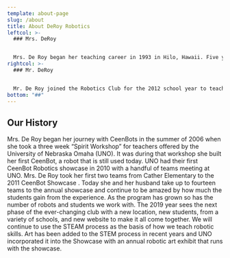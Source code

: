 ```yaml
---
template: about-page
slug: /about
title: About DeRoy Robotics
leftcol: >-
  ### Mrs. DeRoy


  Mrs. De Roy began her teaching career in 1993 in Hilo, Hawaii. Five years later she and her family moved back to Omaha, Nebraska where she taught until June of 2019. She is now retired but still involved with teaching the engineering process for the robotics club. She has taken teams to all but two of the CeenBot Showcases
rightcol: >-
  ### Mr. DeRoy


  Mr. De Roy joined the Robotics Club for the 2012 school year to teach programming and changed the club goals and the way it was organized, which led to the expansion and methods used today. As a former programmer he uses his experience to teach students how to program the CeenBot through teamwork and by encouraging them to explore multiple solutions to the years challenge.
bottom: "##"
---
```

## Our History

Mrs. De Roy began her journey with CeenBots in the summer of 2006 when she took a three week “Spirit Workshop” for teachers offered by the University of Nebraska Omaha (UNO).  It was during that workshop she built her first CeenBot, a robot that is still used today. UNO had their first CeenBot Robotics showcase in 2010 with a handful of teams meeting at UNO.   Mrs. De Roy took her first two teams from Cather Elementary to the 2011 CeenBot Showcase . Today she and her husband take up to fourteen teams to the annual showcase and continue to be amazed by how much the students gain from the experience. As the program has grown so has the number of robots and students we work with.  The 2019 year sees the next phase of the ever-changing club with a new location, new students, from a variety of schools, and new website to make it all come together. We will continue to use the STEAM process as the basis of how we teach robotic skills. Art has been added to the STEM process in recent years and UNO incorporated it into the Showcase with an annual robotic art exhibit that runs with the showcase.